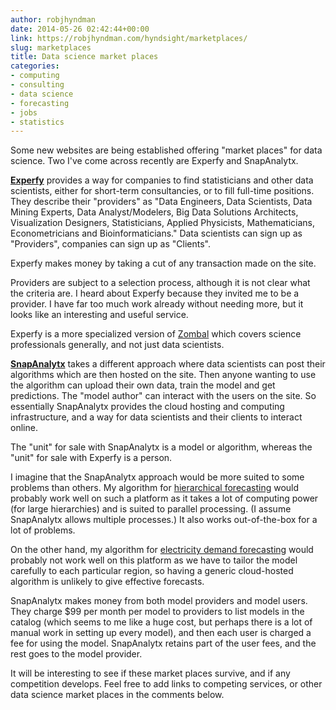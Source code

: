 ```yaml
---
author: robjhyndman
date: 2014-05-26 02:42:44+00:00
link: https://robjhyndman.com/hyndsight/marketplaces/
slug: marketplaces
title: Data science market places
categories:
- computing
- consulting
- data science
- forecasting
- jobs
- statistics
---
```


Some new websites are being established offering "market places" for data science. Two I've come across recently are Experfy and SnapAnalytx.<!-- more -->

**[Experfy](http://www.experfy.com)** provides a way for companies to find statisticians and other data scientists, either for short-term consultancies, or to fill full-time positions. They describe their "providers" as "Data Engineers, Data Scientists, Data Mining Experts, Data Analyst/Modelers, Big Data Solutions Architects, Visualization Designers, Statisticians, Applied Physicists, Mathematicians, Econometricians and Bioinformaticians." Data scientists can sign up as "Providers", companies can sign up as "Clients".

Experfy makes money by taking a cut of any transaction made on the site.

Providers are subject to a selection process, although it is not clear what the criteria are. I heard about Experfy because they invited me to be a provider. I have far too much work already without needing more, but it looks like an interesting and useful service.

Experfy is a more specialized version of [Zombal](http://zombal.com/) which covers science professionals generally, and not just data scientists.

**[SnapAnalytx](http://snapanalytx.com)** takes a different approach where data scientists can post their algorithms which are then hosted on the site. Then anyone wanting to use the algorithm can upload their own data, train the model and get predictions. The "model author" can interact with the users on the site. So essentially SnapAnalytx provides the cloud hosting and computing infrastructure, and a way for data scientists and their clients to interact online.

The "unit" for sale with SnapAnalytx is a model or algorithm, whereas the "unit" for sale with Experfy is a person.

I imagine that the SnapAnalytx approach would be more suited to some problems than others. My algorithm for [hierarchical forecasting](/publications/foresight-hts/) would probably work well on such a platform as it takes a lot of computing power (for large hierarchies) and is suited to parallel processing. (I assume SnapAnalytx allows multiple processes.) It also works out-of-the-box for a lot of problems.

On the other hand, my algorithm for [electricity demand forecasting](/publications/mefm/) would probably not work well on this platform as we have to tailor the model carefully to each particular region, so having a generic cloud-hosted algorithm is unlikely to give effective forecasts.

SnapAnalytx makes money from both model providers and model users. They charge $99 per month per model to providers to list models in the catalog (which seems to me like a huge cost, but perhaps there is a lot of manual work in setting up every model), and then each user is charged a fee for using the model. SnapAnalytx retains part of the user fees, and the rest goes to the model provider.

It will be interesting to see if these market places survive, and if any competition develops. Feel free to add links to competing services, or other data science market places in the comments below.
